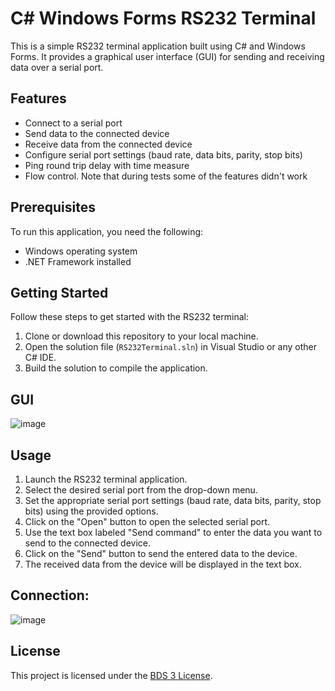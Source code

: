 # C# Windows Forms RS232 Terminal

This is a simple RS232 terminal application built using C# and Windows Forms. It provides a graphical user interface (GUI) for sending and receiving data over a serial port.

## Features

- Connect to a serial port
- Send data to the connected device
- Receive data from the connected device
- Configure serial port settings (baud rate, data bits, parity, stop bits)
- Ping round trip delay with time measure
- Flow control. Note that during tests some of the features didn't work

## Prerequisites

To run this application, you need the following:

- Windows operating system
- .NET Framework installed

## Getting Started

Follow these steps to get started with the RS232 terminal:

1. Clone or download this repository to your local machine.
2. Open the solution file (`RS232Terminal.sln`) in Visual Studio or any other C# IDE.
3. Build the solution to compile the application.

## GUI

![image](https://github.com/my-memory-leaked/RS232-Terminal/assets/72348855/eb76d3ca-a11a-45ca-a676-220ac83145e8)

## Usage

1. Launch the RS232 terminal application.
3. Select the desired serial port from the drop-down menu.
4. Set the appropriate serial port settings (baud rate, data bits, parity, stop bits) using the provided options.
5. Click on the "Open" button to open the selected serial port.
6. Use the text box labeled "Send command" to enter the data you want to send to the connected device.
7. Click on the "Send" button to send the entered data to the device.
8. The received data from the device will be displayed in the text box.

## Connection:

![image](https://github.com/my-memory-leaked/RS232-Terminal/assets/72348855/f3c62ea1-c61d-40a1-a55a-d83c383457c8)


## License

This project is licensed under the [BDS 3 License](LICENSE).
